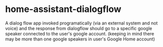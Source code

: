 # home-assistant-dialogflow

A dialog flow app invoked programatically (via an external system and not voice) and the response from dialogflow should go to a specific google speaker connected to the user's google account. (keeping in mind there may be more than one google speakers in user's Google Home account) 

